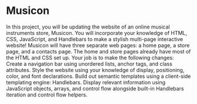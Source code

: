 # Musicon
In this project, you will be updating the website of an online musical instruments store, Musicon. You will incorporate your knowledge of HTML, CSS, JavaScript, and Handlebars to make a stylish multi-page interactive website!  Musicon will have three separate web pages: a home page, a store page, and a contacts page. The home and store pages already have most of the HTML and CSS set up. Your job is to make the following changes:  Create a navigation bar using unordered lists, anchor tags, and class attributes. Style the website using your knowledge of display, positioning, color, and font declarations. Build out semantic templates using a client-side templating engine: Handlebars. Display relevant information using JavaScript objects, arrays, and control flow alongside built-in Handlebars iteration and control flow helpers.
